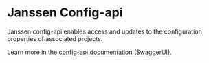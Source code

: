 # Janssen Config-api 

Janssen config-api enables access and updates to the configuration properties of associated projects.    

Learn more in the [config-api documentation (SwaggerUI)](https://gluu.org/swagger-ui/?url=https://raw.githubusercontent.com/JanssenProject/jans-config-api/master/docs/jans-config-api-swagger.yaml).

